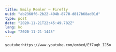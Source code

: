 ```yaml
---
title: Emily Remler ‎– Firefly
uuid: "ab2360f6-2b22-494b-8770-d817b68ad01d"
type: post
date: "2020-11-21T22:45:49.782Z"
lang: ko
slug: "2020-11-21-1445"
---
```


`youtube:https://www.youtube.com/embed/Ef7uqh_IJ5o`
